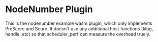 # NodeNumber Plugin

This is the nodenumber example wasm plugin, which only implements PreScore and Score.
It doesn't use any additional host functions (klog, handle, etc) so that scheduler_perf can measure the overhead truely.
